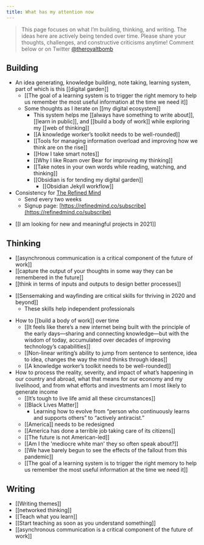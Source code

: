 ```yaml
---
title: What has my attention now
---
```

> This page focuses on what I’m building, thinking, and writing. The ideas here are actively being tended over time. Please share your thoughts, challenges, and constructive criticisms anytime! Comment below or on Twitter [@theroyaltbomb](https://twitter.com/theroyaltbomb)


## Building
* An idea generating, knowledge building, note taking, learning system, part of which is this [[digital garden]]
	* [[The goal of a learning system is to trigger the right memory to help us remember the most useful information at the time we need it]]
	* Some thoughts as I iterate on [[my digital ecosystem]]
		* This system helps me [[always have something to write about]], [[learn in public]], and [[build a body of work]] while exploring my [[web of thinking]]
		* [[A knowledge worker’s toolkit needs to be well-rounded]]
		* [[Tools for managing information overload and improving how we think are on the rise]]
		* [[How I take smart notes]]
		* [[Why I like Roam over Bear for improving my thinking]]
		* [[Take notes in your own words while reading, watching, and thinking]]
		* [[Obsidian is for tending my digital garden]]
			* [[Obsidian Jekyll workflow]]
* Consistency for [The Refined Mind](https://refinedmind.co)
	* Send every two weeks
	* Signup page: [https://refinedmind.co/subscribe](https://refinedmind.co/subscribe)
- [[I am looking for new and meaningful projects in 2021]]

## Thinking
- [[asynchronous communication is a critical component of the future of work]]
- [[capture the output of your thoughts in some way they can be remembered in the future]]
- [[think in terms of inputs and outputs to design better processes]]
* [[Sensemaking and wayfinding are critical skills for thriving in 2020 and beyond]]
	* These skills help independent professionals
- How to [[build a body of work]] over time
	- [[It feels like there’s a new internet being built with the principle of the early days—sharing and connecting knowledge—but with the wisdom of today, accumulated over decades of improving technology’s capabilities]]
	- [[Non-linear writing’s ability to jump from sentence to sentence, idea to idea, changes the way the mind thinks through ideas]]
	- [[A knowledge worker’s toolkit needs to be well-rounded]]
- How to process the reality, severity, and impact of what’s happening in our country and abroad, what that means for our economy and my livelihood, and from what efforts and investments am I most likely to generate income
	- [[It’s tough to live life amid all these circumstances]]
	- [[Black Lives Matter]]
		- Learning how to evolve from “person who continuously learns and supports others” to “actively antiracist.”
	- [[America]] needs to be redesigned
	- [[America has done a terrible job taking care of its citizens]]
	- [[The future is not American-led]]
	- [[Am I the 'mediocre white man' they so often speak about?]]
	- [[We have barely begun to see the effects of the fallout from this pandemic]]
	- [[The goal of a learning system is to trigger the right memory to help us remember the most useful information at the time we need it]]

## Writing
- [[Writing themes]]
- [[networked thinking]]
- [[Teach what you learn]]
- [[Start teaching as soon as you understand something]]
- [[asynchronous communication is a critical component of the future of work]]
